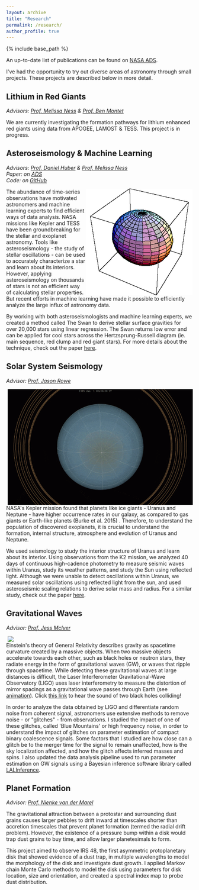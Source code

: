 ```yaml
---
layout: archive
title: "Research"
permalink: /research/
author_profile: true
---
```


{% include base_path %}

An up-to-date list of publications can be found on [NASA ADS](https://ui.adsabs.harvard.edu/search/q=orcid%3A0000-0001-6180-8482&sort=date%20desc%2C%20bibcode%20desc&p_=0). 

I've had the opportunity to try out diverse areas of astronomy through small projects. These projects are described below in more detail.

## Lithium in Red Giants
_Advisors: [Prof. Melissa Ness](http://user.astro.columbia.edu/~mkness/Home.html) & [Prof. Ben Montet](https://research.unsw.edu.au/people/dr-ben-montet)_ <br>

We are currently investigating the formation pathways for lithium enhanced red giants using data from APOGEE, LAMOST & TESS. This project is in progress.

## Asteroseismology & Machine Learning
_Advisors: [Prof. Daniel Huber](http://www.ifa.hawaii.edu/~dhuber/) & [Prof. Melissa Ness](http://user.astro.columbia.edu/~mkness/Home.html)_ <br>
_Paper: on [ADS](https://ui.adsabs.harvard.edu/abs/2021AJ....161..170S/abstract)_<br>
_Code: on [GitHub](https://github.com/MaryumSayeed/TheSwan)_

<img align="right" src="../images/astero.gif">

The abundance of time-series observations have motivated astronomers and machine learning experts to find efficient ways of data analysis. NASA missions like Kepler and TESS have been groundbreaking for the stellar and exoplanet astronomy. Tools like asteroseismology - the study of stellar oscillations - can be used to accurately characterize a star and learn about its interiors. However, applying asteroseismology on thousands of stars is not an efficient way of calculating stellar properties. But recent efforts in machine learning have made it possible to efficiently analyze the large influx of astronomy data.

By working with both asteroseismologists and machine learning experts, we created a method called The Swan to derive stellar surface gravities for over 20,000 stars using linear regression. The Swan returns low error and can be applied for cool stars across the Hertzsprung-Russell diagram (ie. main sequence, red clump and red giant stars). For more details about the technique, check out the paper [here](https://ui.adsabs.harvard.edu/abs/2021AJ....161..170S/abstract).

<!-- ![astero](../images/astero.gif) -->

## Solar System Seismology
_Advisor: [Prof. Jason Rowe](https://physics.ubishops.ca/exoplanets/Jason_Rowe_cv.html)_ <br>

<img align="right" src="../images/uranus.gif" width=500>

NASA's Kepler mission found that planets like ice giants - Uranus and Neptune - have higher occurrence rates in our galaxy, as compared to gas giants or Earth-like planets (Burke et al. 2015) . Therefore, to understand the population of discovered exoplanets, it is crucial to understand the formation, internal structure, atmosphere and evolution of Uranus and Neptune.

We used seismology to study the interior structure of Uranus and learn about its interior. Using observations from the K2 mission, we analyzed 40 days of continuous high-cadence photometry to measure seismic waves within Uranus, study its weather patterns, and study the Sun using reflected light. Although we were unable to detect oscillations within Uranus, we measured solar oscillations using reflected light from the sun, and used asteroseismic scaling relations to derive solar mass and radius. For a similar study, check out the paper [here](https://ui.adsabs.harvard.edu/abs/2017AJ....153..149R/abstract).

## Gravitational Waves
_Advisor: [Prof. Jess McIver](https://phas.ubc.ca/users/jess-mciver)_ <br>

<img align="right" src="../images/gw.gif" width=500>

Einstein's theory of General Relativity describes gravity as spacetime curvature created by a massive objects. When two massive objects accelerate towards each other, such as black holes or neutron stars, they radiate energy in the form of gravitational waves (GW), or waves that ripple through spacetime. While detecting these gravitational waves at large distances is difficult, the Laser Interferometer Gravitational-Wave Observatory (LIGO) uses laser interferometry to measure the distortion of mirror spacings as a gravitational wave passes through Earth (see [animation](https://www.ligo.caltech.edu/video/ligo20160211v6)). Click [this link](https://www.ligo.caltech.edu/video/ligo20160211v2) to hear the sound of two black holes colliding!

In order to analyze the data obtained by LIGO and differentiate random noise from coherent signal, astronomers use extensive methods to remove noise - or "glitches" - from observations. I studied the impact of one of these glitches, called 'Blue Mountains' or high frequency noise, in order to understand the impact of glitches on parameter estimation of compact binary coalescence signals. Some factors that I studied are how close can a glitch be to the merger time for the signal to remain unaffected, how is the sky localization affected, and how the glitch affects inferred masses and spins. I also updated the data analysis pipeline used to run parameter estimation on GW signals using a Bayesian inference software library called [LALInference](https://ui.adsabs.harvard.edu/abs/2015PhRvD..91d2003V/abstract).


## Planet Formation
_Advisor: [Prof. Nienke van der Marel](http://www.nienkevandermarel.com/)_ <br>

The gravitational attraction between a protostar and surrounding dust grains causes larger pebbles to drift inward at timescales shorter than accretion timescales that prevent planet formation (termed the radial drift problem). However, the existence of a pressure bump within a disk would trap dust grains to buy time, and allow larger planetesimals to form.

This project aimed to observe IRS 48, the first asymmetric protoplanetary disk that showed evidence of a dust trap, in multiple wavelengths to model the morphology of the disk and investigate dust growth. I applied Markov chain Monte Carlo methods to model the disk using parameters for disk location, size and orientation, and created a spectral index map to probe dust distribution.




